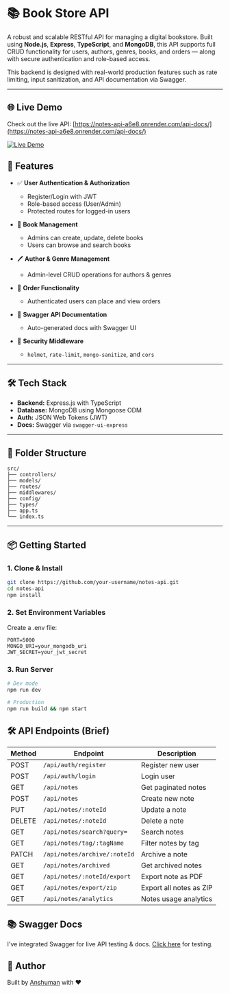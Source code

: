 # 📚 Book Store API

A robust and scalable RESTful API for managing a digital bookstore. Built using **Node.js**, **Express**, **TypeScript**, and **MongoDB**, this API supports full CRUD functionality for users, authors, genres, books, and orders — along with secure authentication and role-based access.

This backend is designed with real-world production features such as rate limiting, input sanitization, and API documentation via Swagger.

---

## 🌐 Live Demo

Check out the live API: [https://notes-api-a6e8.onrender.com/api-docs/](https://notes-api-a6e8.onrender.com/api-docs/)

[![Live Demo](https://img.shields.io/badge/-LIVE_DEMO-2ea44f?style=for-the-badge)](https://notes-api-a6e8.onrender.com/api-docs/)

## 🚀 Features

- ✅ **User Authentication & Authorization**

  - Register/Login with JWT
  - Role-based access (User/Admin)
  - Protected routes for logged-in users

- 📘 **Book Management**

  - Admins can create, update, delete books
  - Users can browse and search books

- 🖊️ **Author & Genre Management**

  - Admin-level CRUD operations for authors & genres

- 🛒 **Order Functionality**

  - Authenticated users can place and view orders

- 📄 **Swagger API Documentation**

  - Auto-generated docs with Swagger UI

- 🧰 **Security Middleware**
  - `helmet`, `rate-limit`, `mongo-sanitize`, and `cors`

---

## 🛠️ Tech Stack

- **Backend:** Express.js with TypeScript
- **Database:** MongoDB using Mongoose ODM
- **Auth:** JSON Web Tokens (JWT)
- **Docs:** Swagger via `swagger-ui-express`

---

## 📁 Folder Structure

```
src/
├── controllers/
├── models/
├── routes/
├── middlewares/
├── config/
├── types/
├── app.ts
└── index.ts
```

---

## 📦 Getting Started

### 1. Clone & Install

```bash
git clone https://github.com/your-username/notes-api.git
cd notes-api
npm install
```

### 2. Set Environment Variables

Create a .env file:

```env
PORT=5000
MONGO_URI=your_mongodb_uri
JWT_SECRET=your_jwt_secret
```

### 3. Run Server

```bash
# Dev mode
npm run dev

# Production
npm run build && npm start

```

## 🛠️ API Endpoints (Brief)

| Method | Endpoint                     | Description             |
| ------ | ---------------------------- | ----------------------- |
| POST   | `/api/auth/register`         | Register new user       |
| POST   | `/api/auth/login`            | Login user              |
| GET    | `/api/notes`                 | Get paginated notes     |
| POST   | `/api/notes`                 | Create new note         |
| PUT    | `/api/notes/:noteId`         | Update a note           |
| DELETE | `/api/notes/:noteId`         | Delete a note           |
| GET    | `/api/notes/search?query=`   | Search notes            |
| GET    | `/api/notes/tag/:tagName`    | Filter notes by tag     |
| PATCH  | `/api/notes/archive/:noteId` | Archive a note          |
| GET    | `/api/notes/archived`        | Get archived notes      |
| GET    | `/api/notes/:noteId/export`  | Export note as PDF      |
| GET    | `/api/notes/export/zip`      | Export all notes as ZIP |
| GET    | `/api/notes/analytics`       | Notes usage analytics   |

## 📚 Swagger Docs

I've integrated Swagger for live API testing & docs.
[Click here](https://notes-api-a6e8.onrender.com/api-docs/) for testing.

## 🧠 Author

Built by [Anshuman](https://github.com/anshumanSathua) with ❤️
